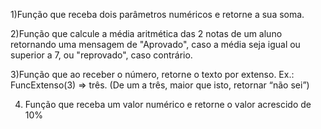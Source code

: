1)Função que receba dois parâmetros numéricos e retorne a sua soma.

2)Função que calcule a média aritmética das 2 notas de um aluno retornando
uma mensagem de "Aprovado", caso a média seja igual ou superior a 7, ou
"reprovado", caso contrário.

3)Função que ao receber o número, retorne o texto por extenso.
Ex.: FuncExtenso(3) => três. (De um a três, maior que isto, retornar “não sei”)

4) Função que receba um valor numérico e retorne o valor acrescido de 10%
